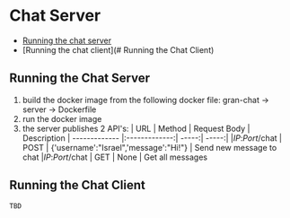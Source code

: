 # Chat Server 

* [Running the chat server](#running-the-service-locally)
* [Running the chat client](# Running the Chat Client)

## Running the Chat Server
1. build the docker image from the following docker file:
gran-chat -> server -> Dockerfile
2. run the docker image
3. the server publishes 2 API's:
    | URL        | Method           | Request Body  | Description
    | ------------- |:-------------:| -----:| -----:|
    |*IP*:*Port*/chat      | POST | {'username':"Israel",'message':"Hi!"} | Send new message to chat
    |*IP*:*Port*/chat      | GET  |  None | Get all messages

## Running the Chat Client

    TBD
